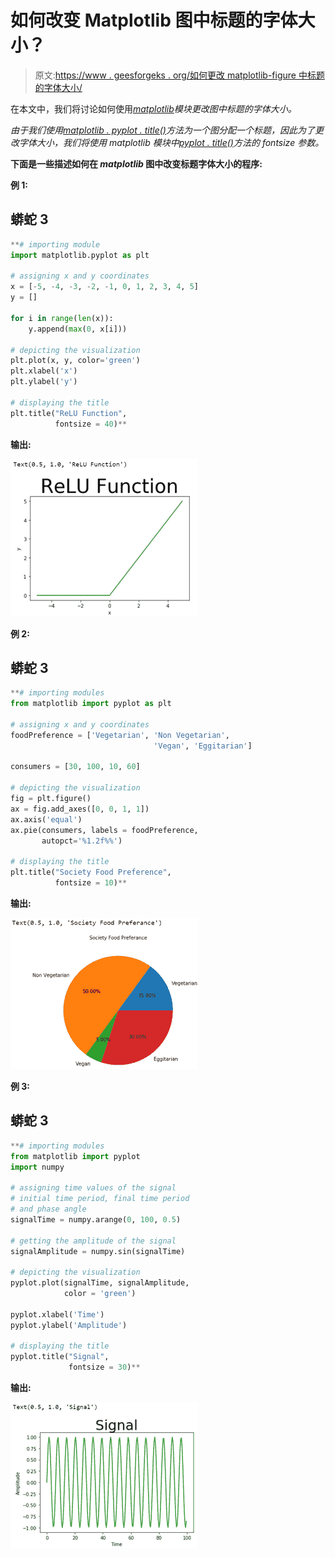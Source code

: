 # 如何改变 Matplotlib 图中标题的字体大小？

> 原文:[https://www . geesforgeks . org/如何更改 matplotlib-figure 中标题的字体大小/](https://www.geeksforgeeks.org/how-to-change-the-font-size-of-the-title-in-a-matplotlib-figure/)

在本文中，我们将讨论如何使用[*matplotlib*](https://www.geeksforgeeks.org/python-introduction-matplotlib/)*模块更改图中标题的字体大小。*

*由于我们使用[*matplotlib . pyplot . title()*](https://www.geeksforgeeks.org/matplotlib-pyplot-title-in-python/)*方法为一个图分配一个标题，因此为了更改字体大小，我们将使用 *matplotlib* 模块中[*pyplot . title()*](https://www.geeksforgeeks.org/matplotlib-pyplot-title-in-python/)*方法的 *fontsize* 参数。***

**下面是一些描述如何在 *matplotlib* 图中改变标题字体大小的程序:**

****例 1:****

## **蟒蛇 3**

```py
**# importing module
import matplotlib.pyplot as plt

# assigning x and y coordinates
x = [-5, -4, -3, -2, -1, 0, 1, 2, 3, 4, 5]
y = []

for i in range(len(x)):
    y.append(max(0, x[i]))

# depicting the visualization
plt.plot(x, y, color='green')
plt.xlabel('x')
plt.ylabel('y')

# displaying the title
plt.title("ReLU Function",
          fontsize = 40)**
```

****输出:****

**![](img/f06e9cde5d2d96ec6245fbf6d578cec0.png)**

****例 2:****

## **蟒蛇 3**

```py
**# importing modules
from matplotlib import pyplot as plt

# assigning x and y coordinates
foodPreference = ['Vegetarian', 'Non Vegetarian',
                                'Vegan', 'Eggitarian']

consumers = [30, 100, 10, 60]

# depicting the visualization
fig = plt.figure()
ax = fig.add_axes([0, 0, 1, 1])
ax.axis('equal')
ax.pie(consumers, labels = foodPreference,
       autopct='%1.2f%%')

# displaying the title
plt.title("Society Food Preference",
          fontsize = 10)**
```

****输出:****

**![](img/e98525c4a779f4440fe9ae8b2d081373.png)**

****例 3:****

## **蟒蛇 3**

```py
**# importing modules
from matplotlib import pyplot
import numpy

# assigning time values of the signal
# initial time period, final time period
# and phase angle
signalTime = numpy.arange(0, 100, 0.5)

# getting the amplitude of the signal
signalAmplitude = numpy.sin(signalTime)

# depicting the visualization
pyplot.plot(signalTime, signalAmplitude,
            color = 'green')

pyplot.xlabel('Time')
pyplot.ylabel('Amplitude')

# displaying the title
pyplot.title("Signal",
             fontsize = 30)**
```

****输出:****

**![](img/84c29bbc6680e8a2835423bf500ae15b.png)**